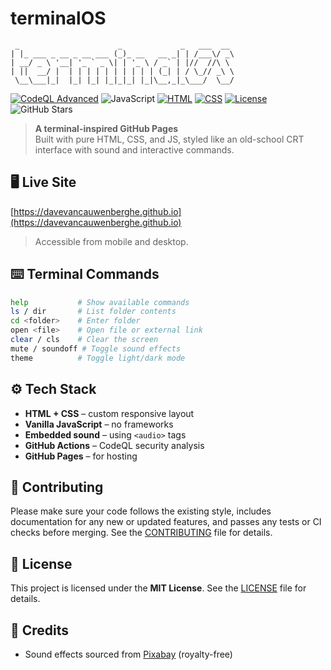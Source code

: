 # terminalOS

```
 _                      _             _   ___  __    
| |_ ___ _ __ _ __ ___ (_)_ __   __ _| | /___\/ _\   
| __/ _ \ '__| '_ ` _ \| | '_ \ / _` | |//  //\ \    
| ||  __/ |  | | | | | | | | | | (_| | / \_// _\ \   
 \__\___|_|  |_| |_| |_|_|_| |_|\__,_|_\___/  \__/                                                   
```

[![CodeQL Advanced](https://github.com/davevancauwenberghe/davevancauwenberghe.github.io/actions/workflows/codeql.yml/badge.svg)](https://github.com/davevancauwenberghe/davevancauwenberghe.github.io/actions/workflows/codeql.yml)
![JavaScript](https://img.shields.io/badge/Language-JavaScript-yellow.svg)
[![HTML](https://img.shields.io/badge/HTML-5-orange?logo=html5&logoColor=white&style=flat-square)](#)
[![CSS](https://img.shields.io/badge/CSS-3-blue?logo=css3&logoColor=white&style=flat-square)](#)
[![License](https://img.shields.io/github/license/davevancauwenberghe/davevancauwenberghe.github.io?style=flat-square)](LICENSE)
![GitHub Stars](https://img.shields.io/github/stars/davevancauwenberghe/davevancauwenberghe.github.io)

> **A terminal-inspired GitHub Pages**  
> Built with pure HTML, CSS, and JS, styled like an old-school CRT interface with sound and interactive commands.

## 🖥️ Live Site

[https://davevancauwenberghe.github.io](https://davevancauwenberghe.github.io)

> Accessible from mobile and desktop.

## ⌨️ Terminal Commands

```bash
help           # Show available commands
ls / dir       # List folder contents
cd <folder>    # Enter folder
open <file>    # Open file or external link
clear / cls    # Clear the screen
mute / soundoff # Toggle sound effects
theme          # Toggle light/dark mode
```

## ⚙️ Tech Stack

- **HTML + CSS** – custom responsive layout  
- **Vanilla JavaScript** – no frameworks  
- **Embedded sound** – using `<audio>` tags  
- **GitHub Actions** – CodeQL security analysis  
- **GitHub Pages** – for hosting

## 🤝 Contributing

Please make sure your code follows the existing style, includes documentation for any new or updated features, and passes any tests or CI checks before merging. See the [CONTRIBUTING](CONTRIBUTING.md) file for details.

## 📄 License

This project is licensed under the **MIT License**. See the [LICENSE](LICENSE) file for details.

## 🧠 Credits

- Sound effects sourced from [Pixabay](https://pixabay.com/sound-effects/) (royalty-free)
